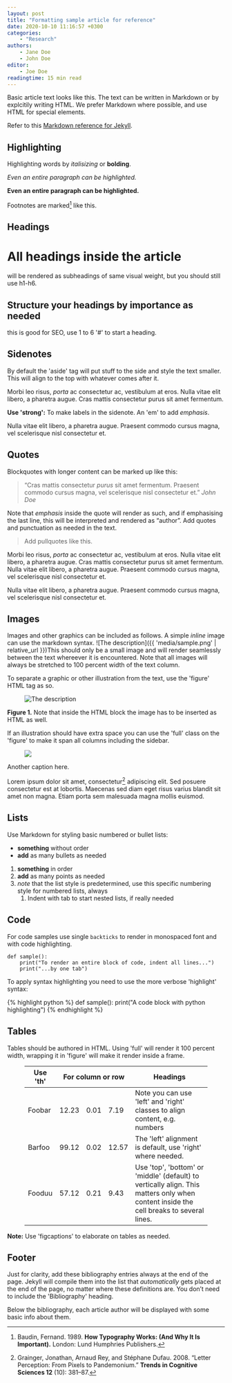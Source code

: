 ```yaml
---
layout: post
title: "Formatting sample article for reference"
date: 2020-10-10 11:16:57 +0300
categories: 
    - "Research"
authors:
    - Jane Doe
    - John Doe
editor:
    - Joe Doe
readingtime: 15 min read
---
```

Basic article text looks like this. The text can be written in Markdown or by explcitily writing HTML. We prefer Markdown where possible, and use HTML for special elements.

Refer to this [Markdown reference for Jekyll](https://www.markdownguide.org/basic-syntax#overview).

## Highlighting

Highlighting words by _italisizing_ or **bolding**.

_Even an entire paragraph can be highlighted._

**Even an entire paragraph can be highlighted.**

Footnotes are marked[^1] like this.

## Headings

# All headings inside the article 

will be rendered as subheadings of same visual weight, but you should still use h1-h6.

## Structure your headings by importance as needed

this is good for SEO, use 1 to 6 '#' to start a heading.

## Sidenotes

<aside>By default the 'aside' tag will put stuff to the side and style the text smaller. This will align to the top with whatever comes after it.</aside>

Morbi leo risus, *porta* ac consectetur ac, vestibulum at eros. Nulla vitae elit libero, a pharetra augue. Cras mattis consectetur purus sit amet fermentum.

<aside><strong>Use 'strong':</strong> To make labels in the sidenote. An 'em' to add <em>emphasis</em>.</aside>

Nulla vitae elit libero, a pharetra augue. Praesent commodo cursus magna, vel scelerisque nisl consectetur et.

## Quotes

Blockquotes with longer content can be marked up like this:

> “Cras mattis consectetur _purus_ sit amet fermentum. Praesent commodo cursus magna, vel scelerisque nisl consectetur et.”
> _John Doe_

Note that _emphasis_ inside the quote will render as such, and if emphasising the last line, this will be interpreted and rendered as “author”. Add quotes and punctuation as needed in the text.

<blockquote class="pullquote">Add pullquotes like this.</blockquote>

Morbi leo risus, *porta* ac consectetur ac, vestibulum at eros. Nulla vitae elit libero, a pharetra augue. Cras mattis consectetur purus sit amet fermentum. Nulla vitae elit libero, a pharetra augue. Praesent commodo cursus magna, vel scelerisque nisl consectetur et.

Nulla vitae elit libero, a pharetra augue. Praesent commodo cursus magna, vel scelerisque nisl consectetur et.

## Images

Images and other graphics can be included as follows. A simple _inline_ image can use the markdown syntax. ![The description]({{ 'media/sample.png' | relative_url }})This should only be a small image and will render seamlessly between the text whereever it is encountered. Note that all images will always be stretched to 100 percent width of the text column.

To separate a graphic or other illustration from the text, use the 'figure' HTML tag as so.

<figure>
<img src="{{ 'media/sample.png' | relative_url }}" alt="The description">
</figure>
<figcaption><strong>Figure 1.</strong> Note that inside the HTML block the image has to be inserted as HTML as well.</figcaption>

If an illustration should have extra space you can use the 'full' class on the 'figure' to make it span all columns including the sidebar.

<figure class="full">
<img src="{{ 'media/sample.png' | relative_url }}">
</figure>
<figcaption>Another caption here.</figcaption>

Lorem ipsum dolor sit amet, consectetur[^2] adipiscing elit. Sed posuere consectetur est at lobortis. Maecenas sed diam eget risus varius blandit sit amet non magna. Etiam porta sem malesuada magna mollis euismod.

## Lists

Use Markdown for styling basic numbered or bullet lists:

- **something** without order
- **add** as many bullets as needed

1. **something** in order
2. **add** as many points as needed
3. _note_ that the list style is predetermined, use this specific numbering style for numbered lists, always
    1. Indent with tab to start nested lists, if really needed

## Code

For code samples use single `backticks` to render in monospaced font and with code highlighting.

    def sample():
        print("To render an entire block of code, indent all lines...")
        print("...by one tab")

To apply syntax highlighting you need to use the more verbose 'highlight' syntax:

{% highlight python %}
def sample():
    print("A code block with python highlighting")
{% endhighlight %}

## Tables

Tables should be authored in HTML. Using 'full' will render it 100 percent width, wrapping it in 'figure' will make it render inside a frame.

<figure class="full">
    <table>
        <thead>
            <tr>
                <th>Use 'th'</th>
                <th colspan="3">For column or row</th>
                <th>Headings</th>
            </tr>
        </thead>
        <tbody>
            <tr>
                <td>Foobar</td>
                <td class="right">12.23</td>
                <td class="right">0.01</td>
                <td class="right">7.19</td>
                <td>Note you can use 'left' and 'right' classes to align content, e.g. numbers</td>
            </tr>
            <tr>
                <td>Barfoo</td>
                <td class="right">99.12</td>
                <td class="right">0.02</td>
                <td class="right">12.57</td>
                <td>The 'left' alignment is default, use 'right' where needed.</td>
            </tr>
            <tr>
                <td class="bottom">Fooduu</td>
                <td class="right bottom">57.12</td>
                <td class="right bottom">0.21</td>
                <td class="right bottom">9.43</td>
                <td class="bottom">Use 'top', 'bottom' or 'middle' (default) to vertically align. This matters only when content inside the cell breaks to several lines.</td>
            </tr>
        </tbody>
    </table>
</figure>

<figcaption>
<strong>Note:</strong> Use 'figcaptions' to elaborate on tables as needed.
</figcaption>


## Footer

Just for clarity, add these bibliography entries always at the end of the page. Jekyll will compile them into the list that _automatically_ gets placed at the end of the page, no matter where these definitions are. You don’t need to include the 'Bibliography' heading.

Below the bibliography, each article author will be displayed with some basic info about them.

[^1]: Baudin, Fernand. 1989. **How Typography Works: (And Why It Is Important).** London: Lund Humphries Publishers.
[^2]: Grainger, Jonathan, Arnaud Rey, and Stéphane Dufau. 2008. “Letter Perception: From Pixels to Pandemonium.” **Trends in Cognitive Sciences 12** (10): 381–87.
